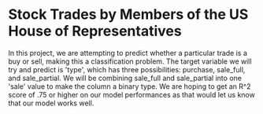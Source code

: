 # Stock Trades by Members of the US House of Representatives
In this project, we are attempting to predict whether a particular trade is a buy or sell, making this a classification problem. The target variable we will try and predict is 'type', which has three possibilities: purchase, sale_full, and sale_partial. We will be combining sale_full and sale_partial into one 'sale' value to make the column a binary type. We are hoping to get an R^2 score of .75 or higher on our model performances as that would let us know that our model works well.
